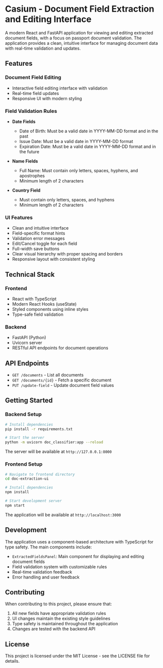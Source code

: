 # Casium - Document Field Extraction and Editing Interface

A modern React and FastAPI application for viewing and editing extracted document fields, with a focus on passport document validation. The application provides a clean, intuitive interface for managing document data with real-time validation and updates.

## Features

### Document Field Editing
- Interactive field editing interface with validation
- Real-time field updates
- Responsive UI with modern styling

### Field Validation Rules
- **Date Fields**
  - Date of Birth: Must be a valid date in YYYY-MM-DD format and in the past
  - Issue Date: Must be a valid date in YYYY-MM-DD format
  - Expiration Date: Must be a valid date in YYYY-MM-DD format and in the future

- **Name Fields**
  - Full Name: Must contain only letters, spaces, hyphens, and apostrophes
  - Minimum length of 2 characters

- **Country Field**
  - Must contain only letters, spaces, and hyphens
  - Minimum length of 2 characters

### UI Features
- Clean and intuitive interface
- Field-specific format hints
- Validation error messages
- Edit/Cancel toggle for each field
- Full-width save buttons
- Clear visual hierarchy with proper spacing and borders
- Responsive layout with consistent styling

## Technical Stack

### Frontend
- React with TypeScript
- Modern React Hooks (useState)
- Styled components using inline styles
- Type-safe field validation

### Backend
- FastAPI (Python)
- Uvicorn server
- RESTful API endpoints for document operations

## API Endpoints

- `GET /documents` - List all documents
- `GET /documents/{id}` - Fetch a specific document
- `PUT /update-field` - Update document field values

## Getting Started

### Backend Setup
```bash
# Install dependencies
pip install -r requirements.txt

# Start the server
python -m uvicorn doc_classifier:app --reload
```
The server will be available at `http://127.0.0.1:8000`

### Frontend Setup
```bash
# Navigate to frontend directory
cd doc-extraction-ui

# Install dependencies
npm install

# Start development server
npm start
```
The application will be available at `http://localhost:3000`

## Development

The application uses a component-based architecture with TypeScript for type safety. The main components include:

- `ExtractedFieldsPanel`: Main component for displaying and editing document fields
- Field validation system with customizable rules
- Real-time validation feedback
- Error handling and user feedback

## Contributing

When contributing to this project, please ensure that:
1. All new fields have appropriate validation rules
2. UI changes maintain the existing style guidelines
3. Type safety is maintained throughout the application
4. Changes are tested with the backend API

## License

This project is licensed under the MIT License - see the LICENSE file for details.